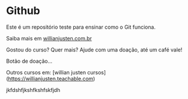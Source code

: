 # Github

Este é um repositório teste para ensinar como o Git funciona.

Saiba mais em [willianjusten.com.br](https://willianjusten.com.br)

Gostou do curso? Quer mais? Ajude com uma doação, até um café vale!

Botão de doação...

Outros cursos em: [willian justen cursos] (https://willianjusten.teachable.com)

jkfdshfjkshfkshfskfjdh
